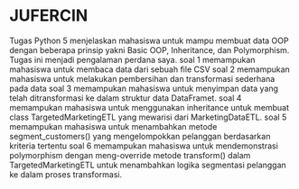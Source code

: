 # JUFERCIN
Tugas Python 5 menjelaskan mahasiswa untuk mampu membuat data OOP dengan beberapa prinsip yakni Basic OOP, Inheritance, dan Polymorphism. Tugas ini menjadi pengalaman perdana saya.
soal 1 memampukan mahasiswa untuk membaca data dari sebuah file CSV
soal 2 memampukan mahasiswa untuk melakukan pembersihan dan transformasi sederhana pada data 
soal 3 memampukan mahasiswa untuk  menyimpan data yang telah ditransformasi ke dalam struktur data DataFramet.
soal 4 memampukan mahasiswa untuk menggunakan inheritance untuk membuat class TargetedMarketingETL yang mewarisi dari MarketingDataETL.
soal 5 memampukan mahasiswa untuk menambahkan metode segment_customers() yang mengelompokkan pelanggan berdasarkan kriteria tertentu
soal 6 memampukan mahasiswa untuk mendemonstrasi polymorphism dengan meng-override metode transform() dalam TargetedMarketingETL untuk menambahkan logika segmentasi pelanggan ke dalam proses transformasi.
